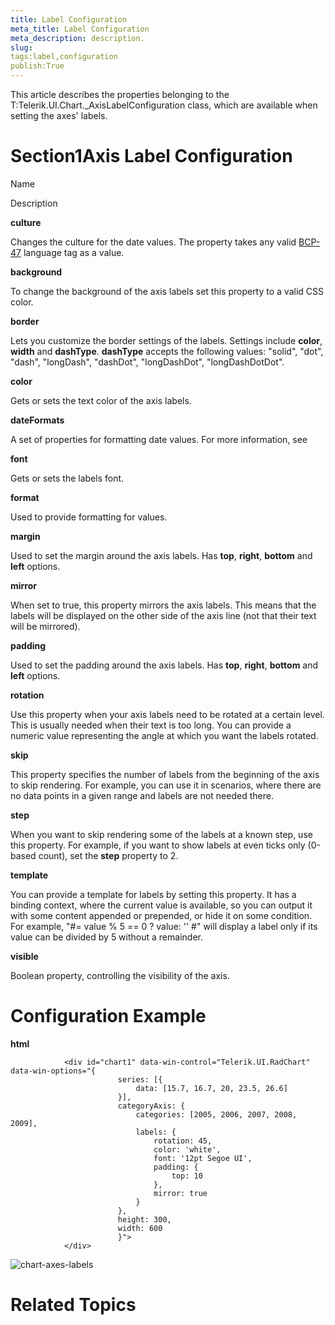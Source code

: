 ```yaml
---
title: Label Configuration
meta_title: Label Configuration
meta_description: description.
slug: 
tags:label,configuration
publish:True
---
```



This article describes the properties belonging to the T:Telerik.UI.Chart._AxisLabelConfiguration
				class, which are available when setting the axes' labels.
			

# Section1Axis Label Configuration

Name

Description

__culture__

Changes the culture for the date values. The property takes any valid [BCP-47](http://tools.ietf.org/html/bcp47) language tag as a value.

__background__

To change the background of the axis labels set this property to a valid CSS color.

__border__

Lets you customize the border settings of the labels. Settings include __color__,
								__width__ and __dashType__. __dashType__ accepts
								the following values: "solid", "dot", "dash", "longDash", "dashDot", "longDashDot", "longDashDotDot".
							

__color__

Gets or sets the text color of the axis labels.

__dateFormats__

A set of properties for formatting date values. For more information, see [](50c01a79-c749-4f17-af92-82be1cb2bcaf)

__font__

Gets or sets the labels font.

__format__

Used to provide formatting for values.

__margin__

Used to set the margin around the axis labels. Has __top__, __right__, __bottom__ and
								__left__ options. 
							

__mirror__

When set to true, this property mirrors the axis labels. This means that the labels will be displayed on the
								other side of the axis line (not that their text will be mirrored).
							

__padding__

Used to set the padding around the axis labels. Has __top__, __right__, __bottom__ and
								__left__ options.
							

__rotation__

Use this property when your axis labels need to be rotated at a certain level. This is usually needed when their
								text is too long. You can provide a numeric value representing the angle at which you want the labels rotated.
							

__skip__

This property specifies  the number of labels from the beginning of the axis to skip rendering. For example, you can use it
								in scenarios, where there are no data points in a given range and labels are not needed there.
							

__step__

When you want to skip rendering some of the labels at a known step, use this property. For example, if you want
								to show labels at even ticks only (0-based count), set the __step__ property to 2.
							

__template__

You can provide a template for labels by setting this property. It has a binding context, where the current
								value is available, so you can output it with some content appended or prepended, or hide it on some condition. For
								example, "#= value % 5 == 0 ? value: '' #" will display a label only if its value can be divided by 5 without a 
								remainder.
							

__visible__

Boolean property, controlling the visibility of the axis.

# Configuration Example


 __html__
    


				<div id="chart1" data-win-control="Telerik.UI.RadChart" data-win-options="{
							series: [{
								data: [15.7, 16.7, 20, 23.5, 26.6]
							}],
							categoryAxis: {
								categories: [2005, 2006, 2007, 2008, 2009],
								labels: {
									rotation: 45,
									color: 'white',
									font: '12pt Segoe UI',
									padding: {
										top: 10
									},
									mirror: true
								}
							},
							height: 300,
							width: 600
							}">
				</div>

![chart-axes-labels](../Media/Controls\Chart\chart-axes-labels.png)

# Related Topics
